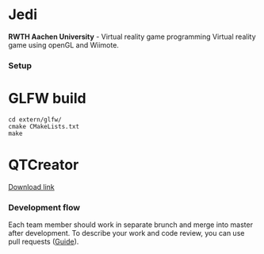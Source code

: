 Jedi
====

**RWTH Aachen University** - Virtual reality game programming
Virtual reality game using openGL and Wiimote.

### Setup

# GLFW build

```
cd extern/glfw/
cmake CMakeLists.txt
make
```

# QTCreator

[Download link](https://qt-project.org/downloads/)

### Development flow

Each team member should work in separate brunch and merge into master after development.
To describe your work and code review, you can use pull requests ([Guide](https://guides.github.com/introduction/flow/index.html)).
